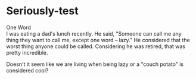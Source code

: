 # Seriously-test
One Word	
I was eating a dad's lunch recently. He said, "Someone can call me any thing they want to call me, except one word – lazy." He considered that the worst thing anyone could be called. Considering he was retired, that was pretty incredible. 

Doesn't it seem like we are living when being lazy or a "couch potato" is considered cool? 


